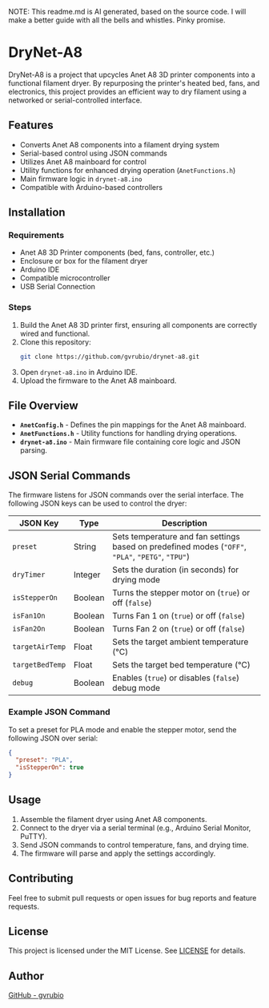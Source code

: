 NOTE: This readme.md is AI generated, based on the source code. I will make a better guide with all the bells and whistles. Pinky promise.
# DryNet-A8

DryNet-A8 is a project that upcycles Anet A8 3D printer components into a functional filament dryer. By repurposing the printer's heated bed, fans, and electronics, this project provides an efficient way to dry filament using a networked or serial-controlled interface.

## Features

- Converts Anet A8 components into a filament drying system
- Serial-based control using JSON commands
- Utilizes Anet A8 mainboard for control
- Utility functions for enhanced drying operation (`AnetFunctions.h`)
- Main firmware logic in `drynet-a8.ino`
- Compatible with Arduino-based controllers

## Installation

### Requirements

- Anet A8 3D Printer components (bed, fans, controller, etc.)
- Enclosure or box for the filament dryer
- Arduino IDE
- Compatible microcontroller
- USB Serial Connection

### Steps

1. Build the Anet A8 3D printer first, ensuring all components are correctly wired and functional.
2. Clone this repository:
   ```sh
   git clone https://github.com/gvrubio/drynet-a8.git
   ```
3. Open `drynet-a8.ino` in Arduino IDE.
4. Upload the firmware to the Anet A8 mainboard.

## File Overview

- **`AnetConfig.h`** - Defines the pin mappings for the Anet A8 mainboard.
- **`AnetFunctions.h`** - Utility functions for handling drying operations.
- **`drynet-a8.ino`** - Main firmware file containing core logic and JSON parsing.

## JSON Serial Commands

The firmware listens for JSON commands over the serial interface. The following JSON keys can be used to control the dryer:

| JSON Key         | Type    | Description |
|-----------------|---------|-------------|
| `preset`        | String  | Sets temperature and fan settings based on predefined modes (`"OFF"`, `"PLA"`, `"PETG"`, `"TPU"`) |
| `dryTimer`      | Integer | Sets the duration (in seconds) for drying mode |
| `isStepperOn`   | Boolean | Turns the stepper motor on (`true`) or off (`false`) |
| `isFan1On`      | Boolean | Turns Fan 1 on (`true`) or off (`false`) |
| `isFan2On`      | Boolean | Turns Fan 2 on (`true`) or off (`false`) |
| `targetAirTemp` | Float   | Sets the target ambient temperature (°C) |
| `targetBedTemp` | Float   | Sets the target bed temperature (°C) |
| `debug`         | Boolean | Enables (`true`) or disables (`false`) debug mode |

### Example JSON Command

To set a preset for PLA mode and enable the stepper motor, send the following JSON over serial:
```json
{
  "preset": "PLA",
  "isStepperOn": true
}
```

## Usage

1. Assemble the filament dryer using Anet A8 components.
2. Connect to the dryer via a serial terminal (e.g., Arduino Serial Monitor, PuTTY).
3. Send JSON commands to control temperature, fans, and drying time.
4. The firmware will parse and apply the settings accordingly.

## Contributing

Feel free to submit pull requests or open issues for bug reports and feature requests.

## License

This project is licensed under the MIT License. See [LICENSE](LICENSE) for details.

## Author

[GitHub - gvrubio](https://github.com/gvrubio)
